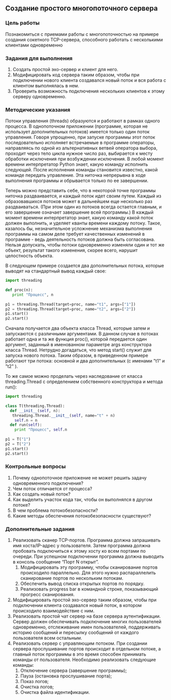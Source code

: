 <!----- Conversion time: 0.718 seconds.
Using this Markdown file:

1. Cut and paste this output into your source file.
2. See the notes and action items below regarding this conversion run.
3. Check the rendered output (headings, lists, code blocks, tables) for proper
   formatting and use a linkchecker before you publish this page.

Conversion notes:

* Docs to Markdown version 1.0β17
* Wed Sep 18 2019 01:52:00 GMT-0700 (PDT)
* Source doc: https://docs.google.com/open?id=1SEODmwLcgVdQijJMZ6Xc3YQ0lqnkc72w-gccG4AkpqU
----->

## Создание простого многопоточного сервера

### Цель работы

Познакомиться с приемами работы с многопоточностью на примере создания сокетного TCP-сервера, способного работать с несколькими клиентами одновременно

### Задания для выполнения

1. Создать простой эхо-сервер и клиент для него.
2. Модифицировать код сервера таким образом, чтобы при подключении нового клиента создавался новый поток и вся работа с клиентом выполнялась в нем.
3. Проверить возможность подключения нескольких клиентов к этому серверу одновременно. 

### Методические указания

Потоки управления (threads) образуются и работают в рамках одного процесса. В однопоточном приложении (программе, которая не использует дополнительных потоков) имеется только один поток управления. Говоря упрощенно, при запуске программы этот поток последовательно исполняет встречаемые в программе операторы, направляясь по одной из альтернативных ветвей оператора выбора, проходит через тело цикла нужное число раз, выбирается к месту обработки исключения при возбуждении исключения. В любой момент времени интерпретатор Python знает, какую команду исполнить следующей. После исполнения команды становится известно, какой команде передать управление. Эта ниточка непрерывна в ходе выполнения программы и обрывается только по ее завершении.

Теперь можно представить себе, что в некоторой точке программы ниточка раздваивается, и каждый поток идет своим путем. Каждый из образовавшихся потоков может в дальнейшем еще несколько раз раздваиваться. (При этом один из потоков всегда остается главным, и его завершение означает завершение всей программы.) В каждый момент времени интерпретатор знает, какую команду какой поток должен выполнить, и уделяет кванты времени каждому потоку. Такое, казалось бы, незначительное усложнение механизма выполнения программы на самом деле требует качественных изменений в программе - ведь деятельность потоков должна быть согласована. Нельзя допускать, чтобы потоки одновременно изменяли один и тот же объект, результат такого изменения, скорее всего, нарушит целостность объекта.

В следующем примере создается два дополнительных потока, которые выводят на стандартный вывод каждый свое:

```python
import threading
 
def proc(n):
   print "Процесс", n
 
p1 = threading.Thread(target=proc, name="t1", args=["1"])
p2 = threading.Thread(target=proc, name="t2", args=["2"])
p1.start()
p2.start()
```

Сначала получается два объекта класса Thread, которые затем и запускаются с различными аргументами. В данном случае в потоках работает одна и та же функция proc(), которой передается один аргумент, заданный в именованном параметре args конструктора класса Thread. Нетрудно догадаться, что метод start() служит для запуска нового потока. Таким образом, в приведенном примере работают три потока: основной и два дополнительных (с именами "t1" и "t2" ).

То же самое можно проделать через наследование от класса threading.Thread с определением собственного конструктора и метода run():

```python
import threading
 
class T(threading.Thread):
  def __init__(self, n):
   threading.Thread.__init__(self, name="t" + n)
    self.n = n
  def run(self):
    print "Процесс", self.n
 
p1 = T("1")
p2 = T("2")
p1.start()
p2.start()
```

### Контрольные вопросы

1. Почему однопоточное приложение не может решить задачу одновременного подключения?
2. Чем поток отличается от процесса?
3. Как создать новый поток?
4. Как выделить участок кода так, чтобы он выполнялся в другом потоке?
5. В чем проблема потокобезопасности?
6. Какие методы обеспечения потокобезопасности существуют?

### Дополнительные задания

1. Реализовать сканер TCP-портов. Программа должна запрашивать имя хоста/IP-адрес у пользователя. Затем программа должна пробовать подключиться к этому хосту ко всем портами по очереди. При успешном подключении программа должна выводить в консоль сообщение “Порт N открыт”. 
    1. Модифицировать эту программу, чтобы сканирование портов происходило параллельно. Для этого нужно распараллелить сканирование портов по нескольким потокам. 
    2. Обеспечить вывод списка открытых портов по порядку.
    3. Реализовать progress bar в командной строке, показывающий прогресс сканирования.
2. Модифицировать простой эхо-сервер таким образом, чтобы при подключении клиента создавался новый поток, в котором происходило взаимодействие с ним.
2. Реализовать простой чат сервер на базе сервера аутентификации. Сервер должен обеспечивать подключение многих пользователей одновременно, отслеживание имен пользователей, поддерживать историю сообщений и пересылку сообщений от каждого пользователя всем остальным. 
3. Реализовать сервер с управляющим потоком. При создании сервера прослушивание портов происходит в отдельном потоке, а главный поток программы в это время способен принимать команды от пользователя. Необходимо реализовать следующие команды:
    1. Отключение сервера (завершение программы);
    2. Пауза (остановка прослушивание порта);
    3. Показ логов;
    4. Очистка логов;
    5. Очистка файла идентификации.

<!-- Docs to Markdown version 1.0β17 -->
